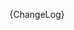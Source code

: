 [//]: # (This file was generated from: doc/templates/CHANGELOG.mdt using the documentation_builder package on: 2021-08-24 20:42:07.537814.)
{ChangeLog}